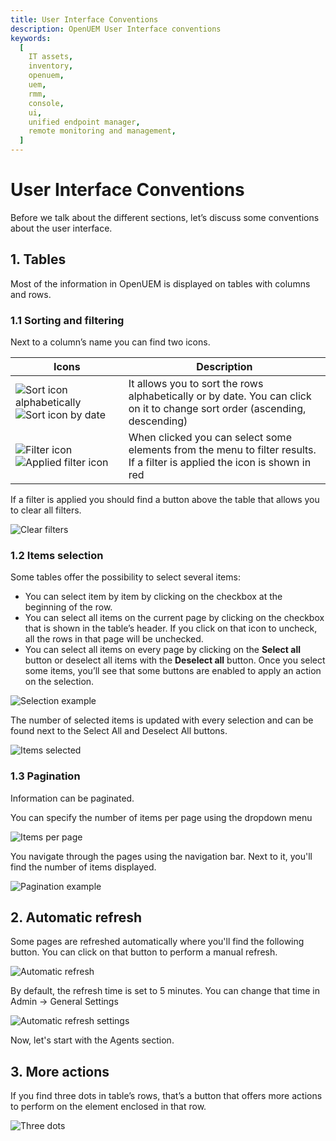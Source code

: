 ```yaml
---
title: User Interface Conventions
description: OpenUEM User Interface conventions
keywords:
  [
    IT assets,
    inventory,
    openuem,
    uem,
    rmm,
    console,
    ui,
    unified endpoint manager,
    remote monitoring and management,
  ]
---
```


# User Interface Conventions

Before we talk about the different sections, let’s discuss some conventions about the user interface.

## 1. Tables

Most of the information in OpenUEM is displayed on tables with columns and rows.

### 1.1 Sorting and filtering

Next to a column’s name you can find two icons.

| Icons                                                                                                     | Description                                                                                                                |
| --------------------------------------------------------------------------------------------------------- | -------------------------------------------------------------------------------------------------------------------------- |
| ![Sort icon alphabetically](/img/console/sort_alpha.png) ![Sort icon by date](/img/console/sort_date.png) | It allows you to sort the rows alphabetically or by date. You can click on it to change sort order (ascending, descending) |
| ![Filter icon](/img/console/filter.png) ![Applied filter icon](/img/console/filter_red.png)               | When clicked you can select some elements from the menu to filter results. If a filter is applied the icon is shown in red |

If a filter is applied you should find a button above the table that allows you to clear all filters.

![Clear filters](/img/console/clear_filters.png)

### 1.2 Items selection

Some tables offer the possibility to select several items:

- You can select item by item by clicking on the checkbox at the beginning of the row.
- You can select all items on the current page by clicking on the checkbox that is shown in the table’s header. If you click on that icon to uncheck, all the rows in that page will be unchecked.
- You can select all items on every page by clicking on the **Select all** button or deselect all items with the **Deselect all** button.
  Once you select some items, you’ll see that some buttons are enabled to apply an action on the selection.

![Selection example](/img/console/selection_example.png)

The number of selected items is updated with every selection and can be found next to the Select All and Deselect All buttons.

![Items selected](/img/console/items_selected.png)

### 1.3 Pagination

Information can be paginated.

You can specify the number of items per page using the dropdown menu

![Items per page](/img/console/items_per_page.png)

You navigate through the pages using the navigation bar. Next to it, you'll find the number of items displayed.

![Pagination example](/img/console/pagination.png)

## 2. Automatic refresh

Some pages are refreshed automatically where you'll find the following button. You can click on that button to perform a manual refresh.

![Automatic refresh](/img/console/refresh.png)

By default, the refresh time is set to 5 minutes. You can change that time in Admin -> General Settings

![Automatic refresh settings](/img/console/automatic_refresh_settings.png)

Now, let's start with the Agents section.

## 3. More actions

If you find three dots in table’s rows, that’s a button that offers more actions to perform on the element enclosed in that row.

![Three dots](/img/console/three_dots.png)
